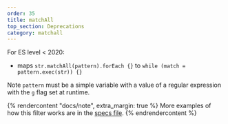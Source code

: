 ```yaml
---
order: 35
title: matchAll
top_section: Deprecations
category: matchall
---
```


For ES level < 2020:

* maps `str.matchAll(pattern).forEach {}` to 
  `while (match = pattern.exec(str)) {}`

Note `pattern` must be a simple variable with a value of a regular
expression with the `g` flag set at runtime.

{% rendercontent "docs/note", extra_margin: true %}
More examples of how this filter works are in the [specs file](https://github.com/ruby2js/ruby2js/blob/master/spec/matchAll_spec.rb).
{% endrendercontent %}
